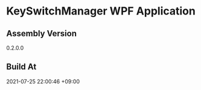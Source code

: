KeySwitchManager WPF Application
==============================

## Assembly Version

0.2.0.0

## Build At

2021-07-25 22:00:46 +09:00
